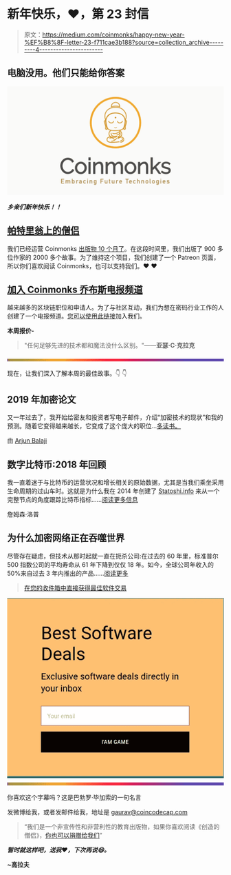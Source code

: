 # 新年快乐，❤️，第 23 封信

> 原文：<https://medium.com/coinmonks/happy-new-year-%EF%B8%8F-letter-23-f711cae3b188?source=collection_archive---------4----------------------->

## 电脑没用。他们只能给你答案

![](img/a8f11514568647ebfa7debf2b408b963.png)

***乡亲们新年快乐！！***

## [帕特里翁上的僧侣](https://www.patreon.com/coinmonks)

我们已经运营 Coinmonks [出版物 10 个月了](/coinmonks/monks-need-your-help-7440418d67ec)。在这段时间里，我们出版了 900 多位作家的 2000 多个故事。为了维持这个项目，我们创建了一个 Patreon 页面，所以你们喜欢阅读 Coinmonks，也可以支持我们。❤️ ❤️

## [加入 Coinmonks 乔布斯电报频道](https://t.me/joinchat/FyuZERD5oyp6LWbwLASOKQ)

越来越多的区块链职位和申请人。为了与社区互动，我们为想在密码行业工作的人创建了一个电报频道。[您可以使用此链接](https://t.me/joinchat/FyuZERD5oyp6LWbwLASOKQ)加入我们。

**本周报价-**

> "任何足够先进的技术都和魔法没什么区别。"——**亚瑟·C·克拉克**

![](img/bbd4c520f7a63777145b65e0ebc51cba.png)

现在，让我们深入了解本周的最佳故事。👇 👇

## **2019 年加密论文**

又一年过去了，我开始给密友和投资者写电子邮件，介绍“加密技术的现状”和我的预测。随着它变得越来越长，它变成了这个庞大的职位…[多读书。](/@arjunblj/crypto-theses-for-2019-dd20cb7f9895)

由 [Arjun Balaji](https://medium.com/u/215d7482aa0c?source=post_page-----f711cae3b188--------------------------------)

## **数字比特币:2018 年回顾**

我一直着迷于与比特币的运营状况和增长相关的原始数据，尤其是当我们乘坐采用生命周期的过山车时。这就是为什么我在 2014 年创建了 [Statoshi.info](https://statoshi.info/) 来从一个完整节点的角度跟踪比特币指标……[阅读更多信息](/@lopp/bitcoin-by-the-numbers-2018-recap-68a91789d804)

詹姆森·洛普

## 为什么加密网络正在吞噬世界

尽管存在疑虑，但技术从那时起就一直在扼杀公司:在过去的 60 年里，标准普尔 500 指数公司的平均寿命从 61 年下降到仅仅 18 年。如今，全球公司年收入的 50%来自过去 3 年内推出的产品……[阅读更多](/coinmonks/why-cryptonetworks-are-eating-the-world-7a147919c7ac)

> [在您的收件箱中直接获得最佳软件交易](https://coincodecap.com/?utm_source=coinmonks)

[![](img/7c0b3dfdcbfea594cc0ae7d4f9bf6fcb.png)](https://coincodecap.com/?utm_source=coinmonks)![](img/bbd4c520f7a63777145b65e0ebc51cba.png)

你喜欢这个字幕吗？这是巴勃罗·毕加索的一句名言

发微博给我，或者发邮件给我，地址是 gaurav@coincodecap.com

> “我们是一个非宣传性和非营利性的教育出版物，如果你喜欢阅读《创造的僧侣》，[你也可以捐赠给我们](https://www.patreon.com/coinmonks)”

***暂时就这样吧，送我❤️，下次再说😄。***

**~高拉夫**